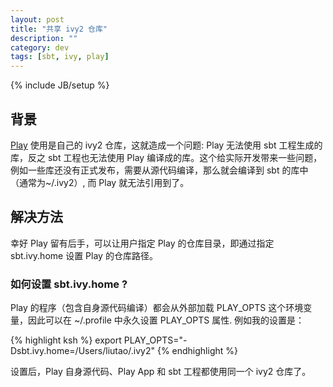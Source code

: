```yaml
---
layout: post
title: "共享 ivy2 仓库"
description: ""
category: dev
tags: [sbt, ivy, play]
---
```

{% include JB/setup %}

## 背景
[Play] 使用是自己的 ivy2 仓库，这就造成一个问题: Play 无法使用 sbt 工程生成的库，反之 sbt 工程也无法使用 Play 编译成的库。这个给实际开发带来一些问题，例如一些库还没有正式发布，需要从源代码编译，那么就会编译到 sbt 的库中（通常为~/.ivy2）, 而 Play 就无法引用到了。

## 解决方法
幸好 Play 留有后手，可以让用户指定 Play 的仓库目录，即通过指定 sbt.ivy.home 设置 Play 的仓库路径。

### 如何设置 sbt.ivy.home ?
Play 的程序（包含自身源代码编译）都会从外部加载 PLAY_OPTS 这个环境变量，因此可以在 ~/.profile 中永久设置 PLAY_OPTS 属性. 例如我的设置是：

{% highlight ksh %}
export PLAY_OPTS="-Dsbt.ivy.home=/Users/liutao/.ivy2"
{% endhighlight %}

设置后，Play 自身源代码、Play App 和 sbt 工程都使用同一个 ivy2 仓库了。

[Play]:http://www.playframework.com "Play Web Site"
